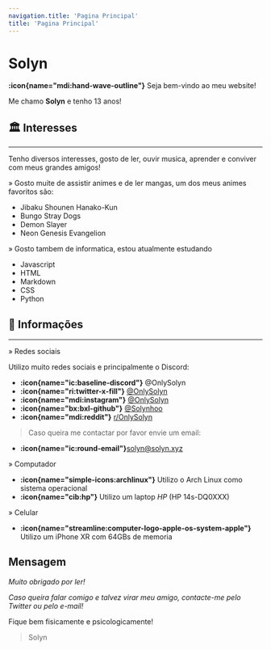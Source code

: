 ```yaml
---
navigation.title: 'Pagina Principal'
title: 'Pagina Principal'
---
```


# Solyn
**:icon{name="mdi:hand-wave-outline"}** Seja bem-vindo ao meu website! 

Me chamo **Solyn** e tenho 13 anos!

## 🏛️ Interesses
---

Tenho diversos interesses, gosto de ler, ouvir musica, aprender e conviver com meus grandes amigos! 


» Gosto muite de assistir animes e de ler mangas, um dos meus animes favoritos são:
- Jibaku Shounen Hanako-Kun
- Bungo Stray Dogs
- Demon Slayer
- Neon Genesis Evangelion

» Gosto tambem de informatica, estou atualmente estudando
- Javascript
- HTML
- Markdown
- CSS 
- Python
## 🔰 Informações
---
» Redes sociais

Utilizo muito redes sociais e principalmente o Discord:
- **:icon{name="ic:baseline-discord"}** @OnlySolyn
- **:icon{name="ri:twitter-x-fill"}** [@OnlySolyn](https://x.com/onlysolyn)
- **:icon{name="mdi:instagram"}** [@OnlySolyn](https://instagram.com/onlysolyn)
- **:icon{name="bx:bxl-github"}** [@Solynhoo](https://github.com/Solynhoo)
- **:icon{name="mdi:reddit"}** [r/OnlySolyn](https://reddit.com/r/onlysolyn)

> Caso queira me contactar por favor envie um email:
- **:icon{name="ic:round-email"}**[solyn@solyn.xyz](mailto:solyn@solyn.xyz)


» Computador
- **:icon{name="simple-icons:archlinux"}** Utilizo o Arch Linux como sistema operacional
- **:icon{name="cib:hp"}** Utilizo um laptop *HP* (HP 14s-DQ0XXX)

» Celular
- **:icon{name="streamline:computer-logo-apple-os-system-apple"}** Utilizo um iPhone XR com 64GBs de memoria
## Mensagem

*Muito obrigado por ler!*

*Caso queira falar comigo e talvez virar meu amigo, contacte-me pelo Twitter ou pelo e-mail!*

Fique bem fisicamente e psicologicamente!

> Solyn







